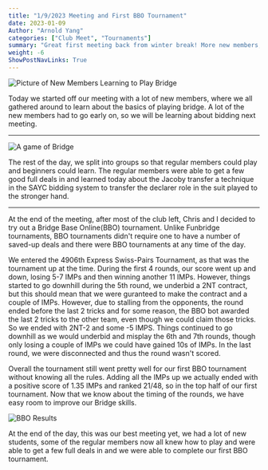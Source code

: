 ```yaml
---
title: "1/9/2023 Meeting and First BBO Tournament"
date: 2023-01-09
Author: "Arnold Yang"
categories: ["Club Meet", "Tournaments"]
summary: "Great first meeting back from winter break! More new members, some solid practice rounds and First Bridge Base Online Tournaments."
weight: -6
ShowPostNavLinks: True
---
```


![Picture of New Members Learning to Play Bridge](/uploads/new-members-1-9-2023.jpg)

Today we started off our meeting with a lot of new members, where we all gathered around to learn about the basics of playing bridge. A lot of the new members had to go early on, so we will be learning about bidding next meeting.

---

![A game of Bridge](/uploads/bridge-playing-1-9-2023.jpg)

The rest of the day, we split into groups so that regular members could play and beginners could learn. The regular members were able to get a few good full deals in and learned today about the Jacoby transfer a technique in the SAYC bidding system to transfer the declarer role in the suit played to the stronger hand.

---

At the end of the meeting, after most of the club left, Chris and I decided to try out a Bridge Base Online(BBO) tournament. Unlike Funbridge tournaments, BBO tournaments didn't require one to have a number of saved-up deals and there were BBO tournaments at any time of the day.

We entered the 4906th Express Swiss-Pairs Tournament, as that was the tournament up at the time. During the first 4 rounds, our score went up and down, losing 5-7 IMPs and then winning another 11 IMPs. However, things started to go downhill during the 5th round, we underbid a 2NT contract, but this should mean that we were guranteed to make the contract and a couple of IMPs. However, due to stalling from the opponents, the round ended before the last 2 tricks and for some reason, the BBO bot awarded the last 2 tricks to the other team, even though we could claim those tricks. So we ended with 2NT-2 and some -5 IMPS. Things continued to go downhill as we would underbid and misplay the 6th and 7th rounds, though only losing a couple of IMPs we could have gained 10s of IMPs.
In the last round, we were disconnected and thus the round wasn't scored.

Overall the tournament still went pretty well for our first BBO tournament without knowing all the rules. Adding all the IMPs up we actually ended with a positive score of 1.35 IMPs and ranked 21/48, so in the top half of our first tournament. Now that we know about the timing of the rounds, we have easy room to improve our Bridge skills.

![BBO Results](/uploads/first-bbo-tournament.JPG)

At the end of the day, this was our best meeting yet, we had a lot of new students, some of the regular members now all knew how to play and were able to get a few full deals in and we were able to complete our first BBO tournament. 

